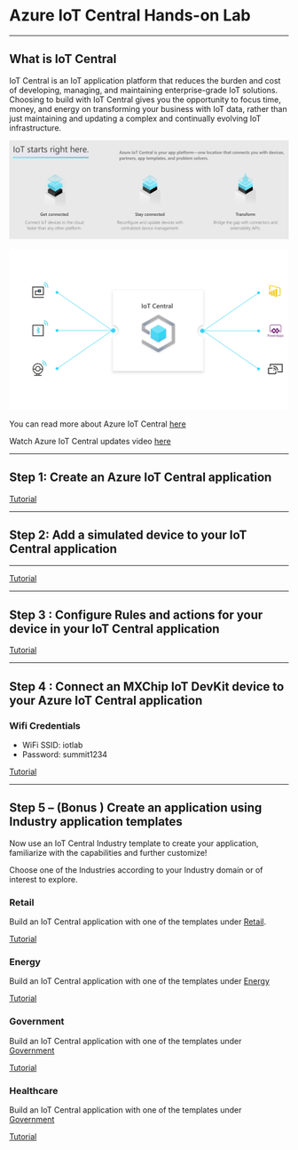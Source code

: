 # Azure IoT Central Hands-on Lab

---

## What is IoT Central

IoT Central is an IoT application platform that reduces the burden and cost of developing, managing, and maintaining enterprise-grade IoT solutions. Choosing to build with IoT Central gives you the opportunity to focus time, money, and energy on transforming your business with IoT data, rather than just maintaining and updating a complex and continually evolving IoT infrastructure.

![](welcome-to-iot-central.png)

![](arch-diag.0db4c2a8.svg)

You can read more about Azure IoT Central [here](https://docs.microsoft.com/en-us/azure/iot-central/core/overview-iot-central?WT.mc_id=github-blog-dglover)  

Watch Azure IoT Central updates video [here](https://azure.microsoft.com/en-us/resources/videos/iot-central-updates?WT.mc_id=github-blog-dglover)

---

## Step 1: Create an Azure IoT Central application

[Tutorial](https://docs.microsoft.com/en-us/azure/iot-central/core/quick-deploy-iot-central?WT.mc_id=github-blog-dglover)

---

## Step 2: Add a simulated device to your IoT Central application

---

[Tutorial](https://docs.microsoft.com/en-us/azure/iot-central/core/quick-create-pnp-device?WT.mc_id=github-blog-dglover)

---

## Step 3 : Configure Rules and actions for your device in your IoT Central application

[Tutorial](https://docs.microsoft.com/en-us/azure/iot-central/core/quick-configure-rules?WT.mc_id=github-blog-dglover)

---

## Step 4 : Connect an MXChip IoT DevKit device to your Azure IoT Central application

### Wifi Credentials

* WiFi SSID: iotlab
* Password: summit1234

[Tutorial](https://docs.microsoft.com/en-us/azure/iot-central/core/howto-connect-devkit?WT.mc_id=github-blog-dglover)

---

## Step 5 – (Bonus ) Create an application using Industry application templates

Now use an IoT Central Industry template to create your application, familiarize with the capabilities and further customize!

Choose one of the Industries according to your Industry domain or of interest to explore.

### Retail
	
Build an IoT Central application with one of the templates under [Retail](https://apps.azureiotcentral.com/build/retail). 

[Tutorial](https://docs.microsoft.com/en-us/azure/iot-central/retail/overview-iot-central-retail-pnp?WT.mc_id=github-blog-dglover)

### Energy

Build an IoT Central application with one of the templates under [Energy](https://apps.azureiotcentral.com/build/energy)

[Tutorial](https://docs.microsoft.com/en-us/azure/iot-central/energy/overview-iot-central-energy?WT.mc_id=github-blog-dglover)

### Government

Build an IoT Central application with one of the templates under [Government](https://apps.azureiotcentral.com/build/government)

[Tutorial](https://docs.microsoft.com/en-us/azure/iot-central/government/overview-iot-central-government?WT.mc_id=github-blog-dglover)

### Healthcare

Build an IoT Central application with one of the templates under [Government](https://apps.azureiotcentral.com/build/healthcare)

[Tutorial](https://docs.microsoft.com/en-us/azure/iot-central/healthcare/overview-iot-central-healthcare?WT.mc_id=github-blog-dglover)
